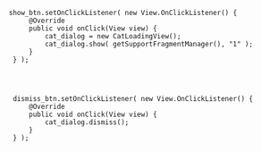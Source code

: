        show_btn.setOnClickListener( new View.OnClickListener() {
            @Override
            public void onClick(View view) {
                cat_dialog = new CatLoadingView();
                cat_dialog.show( getSupportFragmentManager(), "1" );
            }
        } );
        
        
        
        
        dismiss_btn.setOnClickListener( new View.OnClickListener() {
            @Override
            public void onClick(View view) {
                cat_dialog.dismiss();
            }
        } );

